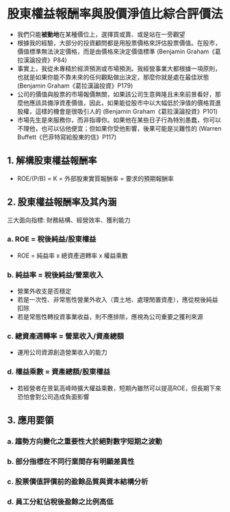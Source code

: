 # 股東權益報酬率與股價淨值比綜合評價法

- 我們只能**被動地**在某種價位上，選擇買或賣、或是站在一旁觀望
- 根據我的經驗，大部分的投資顧問都是用股票價格來評估股票價值。在股市，價值標準無法決定價格，而是由價格來決定價值標準 (Benjamin Graham《葛拉漢論投資》P84)
- 事實上，我從未專精於經濟預測或市場預測。我經營事業大都根據一項原則，也就是如果你能不靠未來的任何觀點做出決定，那麼你就是處在最佳狀態 (Benjamin Graham《葛拉漢論投資》P179)
- 公司的價值與股票的市場報價無關，如果該公司生意興隆且未來前景看好，那麼他應該具備淨資產價值，因此，如果能從股市中以大幅低於淨值的價格買進股權，這樣的機會是很吸引人的 (Benjamin Graham《葛拉漢論投資》P101)
- 市場先生是來服務你，而非指導你。如果他在某些日子行為特別愚蠢，你可以不理他，也可以佔他便宜；但如果你受他影響，後果可能是災難性的 (Warren Buffett《巴菲特寫給股東的信》P117)

## 1. 解構股東權益報酬率

- ROE/(P/B) = K = 外部股東實質報酬率 = 要求的預期報酬率

## 2. 股東權益報酬率及其內涵

三大面向指標: 財務結構、經營效率、獲利能力

### a. ROE = 稅後純益/股東權益 
- ROE = 純益率 x 總資產週轉率 x 權益乘數

### b. 純益率 = 稅後純益/營業收入
- 營業外收支是否穩定
- 若是一次性、非常態性營業外收入（賣土地、處理閒置資產），應從稅後純益扣除
- 若是常態性轉投資事業收益，則不應排除，應視為公司重要之獲利來源

### c. 總資產週轉率 = 營業收入/資產總額
- 運用公司資源創造營業收入的能力

### d. 權益乘數 = 資產總額/股東權益
- 若經營者在景氣高峰時擴大權益乘數，短期內雖然可以提高ROE，但長期下來恐怕會對公司造成負面影響
  
## 3. 應用要領

### a. 趨勢方向變化之重要性大於絕對數字短期之波動

### b. 部分指標在不同行業間存有明顯差異性

### c. 股票價值評價前的盈餘品質與資本結構分析

### d. 員工分紅佔稅後盈餘之比例高低
